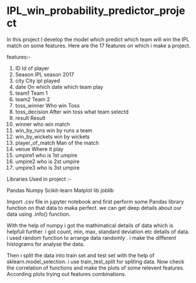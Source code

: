 # IPL_win_probability_predictor_project
In this project I develop the model which predict which team will win the IPL match on some features. Here are the 17 features on which i make a project.

features:-

1. ID                 Id of player  
2. Season             IPL season 2017  
3. city               City ipl played
4. date               On which date which team play    
5. team1              Team 1
6. team2              Team 2   
7. toss_winner        Who win Toss
8. toss_decision      After win toss what team selectd   
9. result             Result  
10. winner            who win match
11. win_by_runs       win by runs a team      
12. win_by_wickets    win by wickets    
13. player_of_match   Man of the match       
14. venue             Where it play
15. umpire1           who is 1st umpire
16. umpire2           who is 2st umpire
17. umpire3           who is 3st umpire

Libraries Used in project :-

Pandas
Numpy
Scikit-learn
Matplot lib
joblib

Import .csv file in jupyter notebook and first perform some Pandas library function on that data to maka perfect. we can get deep details about our data using .info() function.

With the help of numpy i got the mathimatical details of data which is helpfull further. i got count, min, max, standard deviation etc details of data. i used random function to arrange data randomly . i make the different histograms for analyse the data.

Then i split the data into train set and test set with the help of sklearn.model_selection. i use train_test_split for spliting data. Now check the correlation of functions and make the plots of some relevent features. According plots trying out features combinations.
